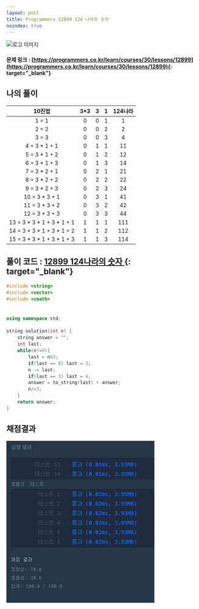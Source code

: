 ```yaml
---
layout: post
title: Programmers 12899 124 나라의 숫자
noindex: true
---
```


![로고 이미지](https://s3.ap-northeast-2.amazonaws.com/grepp-cloudfront/programmers_imgs/design/logo.jpg)

#### 문제 링크 : [https://programmers.co.kr/learn/courses/30/lessons/12899](https://programmers.co.kr/learn/courses/30/lessons/12899){: target="_blank"}


## 나의 풀이

|10진법|3*3|3|1|124나라|
|:-----:|:-----:|:-----:|:-----:|:-----:|
|1 = 1|0|0|1|1|
|2 = 2|0|0|2|2|
|3 = 3|0|0|3|4|
|4 = 3 * 1 + 1|0|1|1|11|
|5 = 3 * 1 + 2|0|1|2|12|
|6 = 3 * 1 + 3|0|1|3|14|
|7 = 3 * 2 + 1|0|2|1|21|
|8 = 3 * 2 + 2|0|2|2|22|
|9 = 3 * 2 + 3|0|2|3|24|
|10 = 3 * 3 + 1|0|3|1|41|
|11 = 3 * 3 + 2|0|3|2|42|
|12 = 3 * 3 + 3|0|3|3|44|
|13 = 3 * 3 * 1 + 3 * 1 + 1|1|1|1|111|
|14 = 3 * 3 * 1 + 3 * 1 + 2|1|1|2|112|
|15 = 3 * 3 * 1 + 3 * 1 + 3|1|1|3|114|


 <!-- 

임의의 자연수 num은

$$ num = 3^n \times k_n + 3^{n-1} \times k_{n-1}   ....  1 \times k_0 $$ 로 구성되며 각각의 $$ k_n, k_{n-1} .... k_0$$ 의 값 중 3을 4로 바꿔준다면 124 나라의 각 자리수와 모두 일치한다는 것을 알 수 있다.

이 때 k_0의 값은 num%3의 값에서 num%3이 0일때만 3으로 생각하면 된다.

이렇게 계산한 k_0의 값을 위 식에 대입한다.

$$ newnum= num - k_0 =  3^n \times k_n + 3^{n-1} \times k_{n-1} .... 3 \times k_1 $$

양 변을 3으로 나눠주면 처음 식과 동일하다는 것을 알 수 있다. k_0의 값을 구할 때와 동일한 방법으로 k_1의 값을 구할 수 있다. 이 과정을 반복하여 수행하면 k_2 ... k_n의 값을 모두 구할 수 있다.

 $$ newnum \div 3 =  3^{n-1} \times k_n + 3^{n-2} \times k_{n-1} .... 1 \times k_1 = 3^m \times k_m + 3^{m-1} \times k_{m-1} .... 1 \times k_0 $$

( $$ newnum $$ 의 값은 반드시 3으로 나누어 떨어지기 때문에 $$ newnum \div 3 $$ 또한 자연수임을 알 수 있다.)
 -->
## 풀이 코드 : [12899 124나라의 숫자 ](https://github.com/sun-pyo/algorithm/blob/main/programmers/124%EB%82%98%EB%9D%BC.cpp){: target="_blank"}

```c++
#include <string>
#include <vector>
#include <cmath>


using namespace std;

string solution(int n) {
    string answer = "";
    int last; 
    while(n!=0){
        last = n%3;
        if(last == 0) last = 3;
        n -= last;
        if(last == 3) last = 4;
        answer = to_string(last) + answer;
        n/=3;
    }
    return answer;
}
```





## 채점결과

![42587priter](\algorithm\img\12899_124world.PNG)